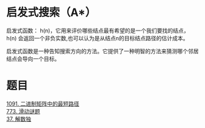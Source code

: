 # 启发式搜索（A*）
启发式函数： h(n)，它用来评价哪些结点最有希望的是一个我们要找的结点，h(n) 会返回一个非负实数,也可以认为是从结点n的目标结点路径的估计成本。

启发式函数是一种告知搜索方向的方法。它提供了一种明智的方法来猜测哪个邻居结点会导向一个目标。

# 题目
[1091. 二进制矩阵中的最短路径](https://leetcode-cn.com/problems/shortest-path-in-binary-matrix/)  
[773. 滑动谜题](https://leetcode-cn.com/problems/sliding-puzzle/)  
[37. 解数独](https://leetcode-cn.com/problems/sudoku-solver/)